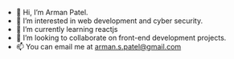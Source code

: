 - 👋 Hi, I’m Arman Patel.
- 👀 I’m interested in web development and cyber security.
- 🌱 I’m currently learning reactjs
- 💞️ I’m looking to collaborate on front-end development projects.
- 📫 You can email me at arman.s.patel@gmail.com


